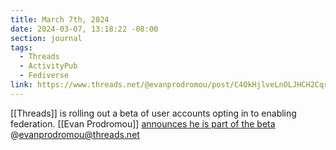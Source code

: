 ```yaml
---
title: March 7th, 2024
date: 2024-03-07, 13:18:22 -08:00
section: journal
tags:
  - Threads
  - ActivityPub
  - Fediverse
link: https://www.threads.net/@evanprodromou/post/C4OkHjlveLnOLJHCH2CqrABDUTy-l94m9sEy3s0
---
```

[[Threads]] is rolling out a beta of user accounts opting in to enabling federation. [[Evan Prodromou]] [announces he is part of the beta](https://www.threads.net/@evanprodromou/post/C4OkHjlveLnOLJHCH2CqrABDUTy-l94m9sEy3s0) @evanprodromou@threads.net